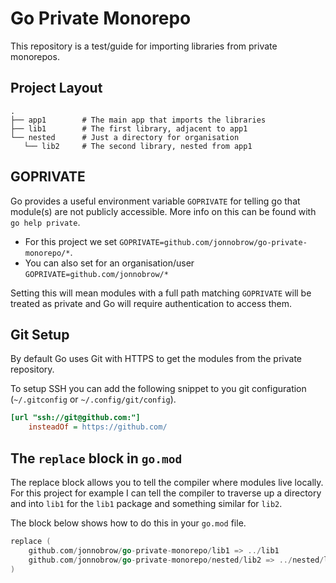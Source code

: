 # Go Private Monorepo

This repository is a test/guide for importing libraries from private monorepos.

## Project Layout

```text
.
├── app1        # The main app that imports the libraries
├── lib1        # The first library, adjacent to app1
└── nested      # Just a directory for organisation
   └── lib2     # The second library, nested from app1
```

## GOPRIVATE

Go provides a useful environment variable `GOPRIVATE` for telling go that module(s)
are not publicly accessible. More info on this can be found with
`go help private`.

- For this project we set `GOPRIVATE=github.com/jonnobrow/go-private-monorepo/*`.
- You can also set for an organisation/user `GOPRIVATE=github.com/jonnobrow/*`

Setting this will mean modules with a full path matching `GOPRIVATE` will be
treated as private and Go will require authentication to access them.

## Git Setup

By default Go uses Git with HTTPS to get the modules from the private repository.

To setup SSH you can add the following snippet to you git configuration
(`~/.gitconfig` or `~/.config/git/config`).

```ini
[url "ssh://git@github.com:"]
    insteadOf = https://github.com/
```

## The `replace` block in `go.mod`

The replace block allows you to tell the compiler where modules live locally.
For this project for example I can tell the compiler to traverse up a directory
and into `lib1` for the `lib1` package and something similar for `lib2`.

The block below shows how to do this in your `go.mod` file.

```go
replace (
    github.com/jonnobrow/go-private-monorepo/lib1 => ../lib1
    github.com/jonnobrow/go-private-monorepo/nested/lib2 => ../nested/lib2
)
```
